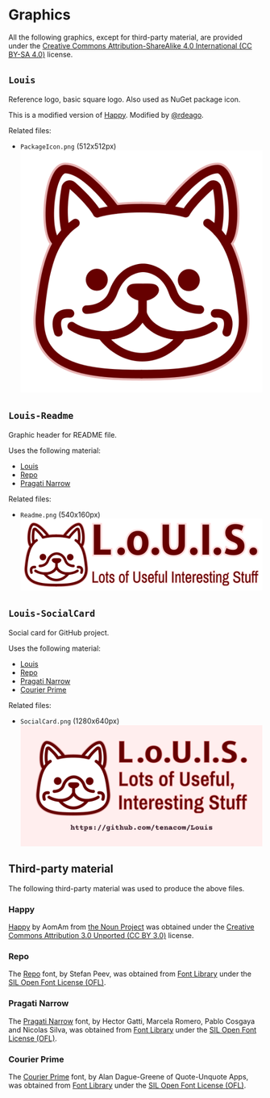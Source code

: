 # Graphics

All the following graphics, except for third-party material, are provided under the [Creative Commons Attribution-ShareAlike 4.0 International (CC BY-SA 4.0)](https://creativecommons.org/licenses/by-sa/4.0/) license.

## `Louis`

Reference logo, basic square logo. Also used as NuGet package icon.

This is a modified version of [Happy](#happy). Modified by [@rdeago](https://github.com/rdeago).

Related files:

- `PackageIcon.png` (512x512px)
![PackageIcon](https://raw.githubusercontent.com/Tenacom/Louis/main/graphics/PackageIcon.png)

## `Louis-Readme`

Graphic header for README file.

Uses the following material:

- [Louis](#louis)
- [Repo](#repo)
- [Pragati Narrow](#pragati-narrow)

Related files:

- `Readme.png` (540x160px)
![Readme.png](https://raw.githubusercontent.com/Tenacom/Louis/main/graphics/Readme.png)

## `Louis-SocialCard`

Social card for GitHub project.

Uses the following material:

- [Louis](#louis)
- [Repo](#repo)
- [Pragati Narrow](#pragati-narrow)
- [Courier Prime](#courier-prime)

Related files:

- `SocialCard.png` (1280x640px)
![SocialCard.png](https://raw.githubusercontent.com/Tenacom/Louis/main/graphics/SocialCard.png)

## Third-party material

The following third-party material was used to produce the above files.

### Happy

[Happy](https://thenounproject.com/icon/1503469) by AomAm from [the Noun Project](https://thenounproject.com/) was obtained under the [Creative Commons Attribution 3.0 Unported (CC BY 3.0)](https://creativecommons.org/licenses/by/3.0/) license.

### Repo

The [Repo](https://fontlibrary.org/en/font/repo) font, by Stefan Peev, was obtained from [Font Library](https://fontlibrary.org) under the [SIL Open Font License (OFL)](https://scripts.sil.org/cms/scripts/page.php?site_id=nrsi&id=OFL).

### Pragati Narrow

The [Pragati Narrow](https://fontlibrary.org/en/font/pragati-narrow) font, by Hector Gatti, Marcela Romero, Pablo Cosgaya and Nicolas Silva, was obtained from [Font Library](https://fontlibrary.org) under the [SIL Open Font License (OFL)](https://scripts.sil.org/cms/scripts/page.php?site_id=nrsi&id=OFL).

### Courier Prime

The [Courier Prime](https://fontlibrary.org/en/font/courier-prime) font, by Alan Dague-Greene of Quote-Unquote Apps, was obtained from [Font Library](https://fontlibrary.org) under the [SIL Open Font License (OFL)](https://scripts.sil.org/cms/scripts/page.php?site_id=nrsi&id=OFL).
